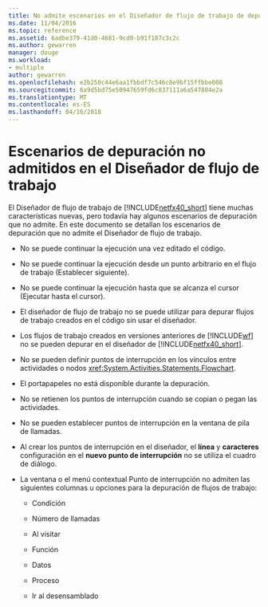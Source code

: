 ```yaml
---
title: No admite escenarios en el Diseñador de flujo de trabajo de depuración | Documentos de Microsoft
ms.date: 11/04/2016
ms.topic: reference
ms.assetid: 6adbe379-41d0-4681-9cd0-b91f187c3c2c
ms.author: gewarren
manager: douge
ms.workload:
- multiple
author: gewarren
ms.openlocfilehash: e2b250c44e6aa1fbbdf7c546c8e9bf15ffbbe008
ms.sourcegitcommit: 6a9d5bd75e50947659fd6c837111a6a547884e2a
ms.translationtype: MT
ms.contentlocale: es-ES
ms.lasthandoff: 04/16/2018
---
```

# <a name="unsupported-debugging-scenarios-in-the-workflow-designer"></a>Escenarios de depuración no admitidos en el Diseñador de flujo de trabajo
El Diseñador de flujo de trabajo de [!INCLUDE[netfx40_short](../workflow-designer/includes/netfx40_short_md.md)] tiene muchas características nuevas, pero todavía hay algunos escenarios de depuración que no admite. En este documento se detallan los escenarios de depuración que no admite el Diseñador de flujo de trabajo.  
  
-   No se puede continuar la ejecución una vez editado el código.  
  
-   No se puede continuar la ejecución desde un punto arbitrario en el flujo de trabajo (Establecer siguiente).  
  
-   No se puede continuar la ejecución hasta que se alcanza el cursor (Ejecutar hasta el cursor).  
  
-   El diseñador de flujo de trabajo no se puede utilizar para depurar flujos de trabajo creados en el código sin usar el diseñador.  
  
-   Los flujos de trabajo creados en versiones anteriores de [!INCLUDE[wf](../workflow-designer/includes/wf_md.md)] no se pueden depurar en el diseñador de [!INCLUDE[netfx40_short](../workflow-designer/includes/netfx40_short_md.md)].  
  
-   No se pueden definir puntos de interrupción en los vínculos entre actividades o nodos <xref:System.Activities.Statements.Flowchart>.  
  
-   El portapapeles no está disponible durante la depuración.  
  
-   No se retienen los puntos de interrupción cuando se copian o pegan las actividades.  
  
-   No se pueden establecer puntos de interrupción en la ventana de pila de llamadas.  
  
-   Al crear los puntos de interrupción en el diseñador, el **línea** y **caracteres** configuración en el **nuevo punto de interrupción** no se utiliza el cuadro de diálogo.  
  
-   La ventana o el menú contextual Punto de interrupción no admiten las siguientes columnas u opciones para la depuración de flujos de trabajo:  
  
    -   Condición  
  
    -   Número de llamadas  
  
    -   Al visitar  
  
    -   Función  
  
    -   Datos  
  
    -   Proceso  
  
    -   Ir al desensamblado